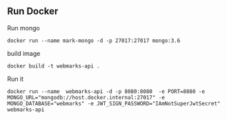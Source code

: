 ## Run Docker

Run mongo
```
docker run --name mark-mongo -d -p 27017:27017 mongo:3.6
```

build image

```
docker build -t webmarks-api .
```

Run it

```
docker run --name  webmarks-api -d -p 8080:8080  -e PORT=8080 -e MONGO_URL="mongodb://host.docker.internal:27017" -e MONGO_DATABASE="webmarks" -e JWT_SIGN_PASSWORD="IAmNotSuperJwtSecret" webmarks-api
```
